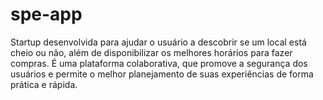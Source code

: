 # spe-app

Startup desenvolvida para ajudar o usuário a descobrir se um local está cheio ou não, além de disponibilizar os melhores horários para fazer compras. É uma plataforma colaborativa, que promove a segurança dos usuários e permite o melhor planejamento de suas experiências de forma prática e rápida.

